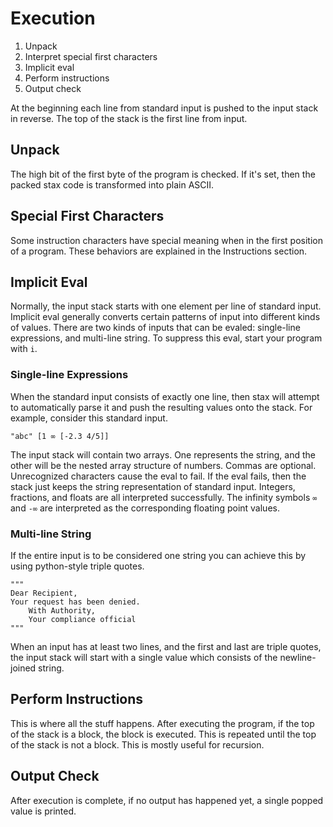 # Execution

1. Unpack
2. Interpret special first characters
3. Implicit eval
4. Perform instructions
5. Output check

At the beginning each line from standard input is pushed to the input stack in reverse.  The top of the stack is the first line from input.

## Unpack
The high bit of the first byte of the program is checked.  If it's set, then the packed stax code is transformed into plain ASCII.

## Special First Characters
Some instruction characters have special meaning when in the first position of a program.  These behaviors are explained in the Instructions section.

## Implicit Eval
Normally, the input stack starts with one element per line of standard input.  Implicit eval generally converts certain patterns of input into different kinds of values.  There are two kinds of inputs that can be evaled: single-line expressions, and multi-line string. To suppress this eval, start your program with `i`.

### Single-line Expressions
When the standard input consists of exactly one line, then stax will attempt to automatically parse it and push the resulting values onto the stack.  For example, consider this standard input.

    "abc" [1 ∞ [-2.3 4/5]]

The input stack will contain two arrays.  One represents the string, and the other will be the nested array structure of numbers.  Commas are optional.  Unrecognized characters cause the eval to fail.  If the eval fails, then the stack just keeps the string representation of standard input.  Integers, fractions, and floats are all interpreted successfully.  The infinity symbols `∞` and `-∞` are interpreted as the corresponding floating point values.

### Multi-line String
If the entire input is to be considered one string you can achieve this by using python-style triple quotes.

    """
    Dear Recipient,
    Your request has been denied.
        With Authority,
        Your compliance official
    """

When an input has at least two lines, and the first and last are triple quotes, the input stack will start with a single value which consists of the newline-joined string.

## Perform Instructions
This is where all the stuff happens.  After executing the program, if the top of the stack is a block, the block is executed.  This is repeated until the top of the stack is not a block.  This is mostly useful for recursion.

## Output Check
After execution is complete, if no output has happened yet, a single popped value is printed.
